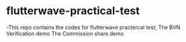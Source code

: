 # flutterwave-practical-test
-This repo contains the codes for flutterwave practercal test;
The BVN Verification demo
The Commission share demo
